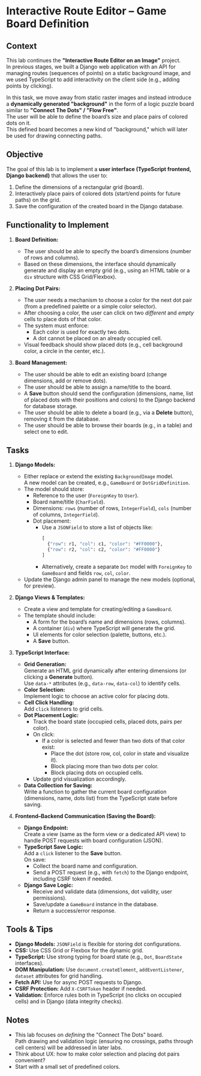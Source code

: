 # Interactive Route Editor – Game Board Definition

## Context

This lab continues the **"Interactive Route Editor on an Image"** project.  
In previous stages, we built a Django web application with an API for managing routes (sequences of points) on a static background image, and we used TypeScript to add interactivity on the client side (e.g., adding points by clicking).

In this task, we move away from static raster images and instead introduce a **dynamically generated "background"** in the form of a logic puzzle board similar to **"Connect The Dots" / "Flow Free"**.  
The user will be able to define the board’s size and place pairs of colored dots on it.  
This defined board becomes a new kind of "background," which will later be used for drawing connecting paths.

## Objective

The goal of this lab is to implement a **user interface (TypeScript frontend, Django backend)** that allows the user to:

1. Define the dimensions of a rectangular grid (board).
2. Interactively place pairs of colored dots (start/end points for future paths) on the grid.
3. Save the configuration of the created board in the Django database.

## Functionality to Implement

1. **Board Definition:**
   - The user should be able to specify the board’s dimensions (number of rows and columns).
   - Based on these dimensions, the interface should dynamically generate and display an empty grid (e.g., using an HTML table or a `div` structure with CSS Grid/Flexbox).

2. **Placing Dot Pairs:**
   - The user needs a mechanism to choose a color for the next dot pair (from a predefined palette or a simple color selector).
   - After choosing a color, the user can click on two *different* and *empty* cells to place dots of that color.
   - The system must enforce:
     - Each color is used for exactly two dots.
     - A dot cannot be placed on an already occupied cell.
   - Visual feedback should show placed dots (e.g., cell background color, a circle in the center, etc.).

3. **Board Management:**
   - The user should be able to edit an existing board (change dimensions, add or remove dots).
   - The user should be able to assign a name/title to the board.
   - A **Save** button should send the configuration (dimensions, name, list of placed dots with their positions and colors) to the Django backend for database storage.
   - The user should be able to delete a board (e.g., via a **Delete** button), removing it from the database.
   - The user should be able to browse their boards (e.g., in a table) and select one to edit.

## Tasks

1. **Django Models:**
   - Either replace or extend the existing `BackgroundImage` model.  
     A new model can be created, e.g., `GameBoard` or `DotGridDefinition`.
   - The model should store:
     - Reference to the user (`ForeignKey` to `User`).
     - Board name/title (`CharField`).
     - Dimensions: `rows` (number of rows, `IntegerField`), `cols` (number of columns, `IntegerField`).
     - Dot placement:
       - Use a `JSONField` to store a list of objects like:
         ```python
         [
           {"row": r1, "col": c1, "color": "#FF0000"},
           {"row": r2, "col": c2, "color": "#FF0000"}
         ]
         ```
       - Alternatively, create a separate `Dot` model with `ForeignKey` to `GameBoard` and fields `row`, `col`, `color`.
   - Update the Django admin panel to manage the new models (optional, for preview).

2. **Django Views & Templates:**
   - Create a view and template for creating/editing a `GameBoard`.
   - The template should include:
     - A form for the board’s name and dimensions (rows, columns).
     - A container (`div`) where TypeScript will generate the grid.
     - UI elements for color selection (palette, buttons, etc.).
     - A **Save** button.

3. **TypeScript Interface:**
   - **Grid Generation:**  
     Generate an HTML grid dynamically after entering dimensions (or clicking a **Generate** button).  
     Use `data-*` attributes (e.g., `data-row`, `data-col`) to identify cells.
   - **Color Selection:**  
     Implement logic to choose an active color for placing dots.
   - **Cell Click Handling:**  
     Add `click` listeners to grid cells.
   - **Dot Placement Logic:**  
     - Track the board state (occupied cells, placed dots, pairs per color).
     - On click:
       - If a color is selected and fewer than two dots of that color exist:
         - Place the dot (store row, col, color in state and visualize it).
         - Block placing more than two dots per color.
         - Block placing dots on occupied cells.
     - Update grid visualization accordingly.
   - **Data Collection for Saving:**  
     Write a function to gather the current board configuration (dimensions, name, dots list) from the TypeScript state before saving.

4. **Frontend–Backend Communication (Saving the Board):**
   - **Django Endpoint:**  
     Create a view (same as the form view or a dedicated API view) to handle POST requests with board configuration (JSON).
   - **TypeScript Save Logic:**  
     Add a `click` listener to the **Save** button.  
     On save:
     - Collect the board name and configuration.
     - Send a POST request (e.g., with `fetch`) to the Django endpoint, including CSRF token if needed.
   - **Django Save Logic:**  
     - Receive and validate data (dimensions, dot validity, user permissions).
     - Save/update a `GameBoard` instance in the database.
     - Return a success/error response.

## Tools & Tips

- **Django Models:** `JSONField` is flexible for storing dot configurations.
- **CSS:** Use CSS Grid or Flexbox for the dynamic grid.
- **TypeScript:** Use strong typing for board state (e.g., `Dot`, `BoardState` interfaces).
- **DOM Manipulation:** Use `document.createElement`, `addEventListener`, `dataset` attributes for grid handling.
- **Fetch API:** Use for async POST requests to Django.
- **CSRF Protection:** Add `X-CSRFToken` header if needed.
- **Validation:** Enforce rules both in TypeScript (no clicks on occupied cells) and in Django (data integrity checks).

## Notes

- This lab focuses on *defining* the "Connect The Dots" board.  
  Path drawing and validation logic (ensuring no crossings, paths through cell centers) will be addressed in later labs.
- Think about UX: how to make color selection and placing dot pairs convenient?
- Start with a small set of predefined colors.
